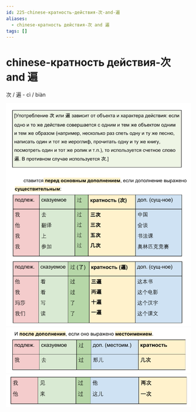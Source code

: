 ```yaml
---
id: 225-chinese-кратность-действия-次-and-遍
aliases:
  - chinese-кратность действия-次 and 遍
tags: []
---
```


# chinese-кратность действия-次 and 遍

次 / 遍 - cì / biàn

![25-03-25_13-22-35_823_25-03-25_13-22-35_424.png](assets/imgs/25-03-25_13-22-35_823_25-03-25_13-22-35_424.png)
![25-03-25_13-24-09_041_25-03-25_13-24-09_333.png](assets/imgs/25-03-25_13-24-09_041_25-03-25_13-24-09_333.png)
![25-03-25_13-24-19_889_25-03-25_13-24-19_018.png](assets/imgs/25-03-25_13-24-19_889_25-03-25_13-24-19_018.png)
